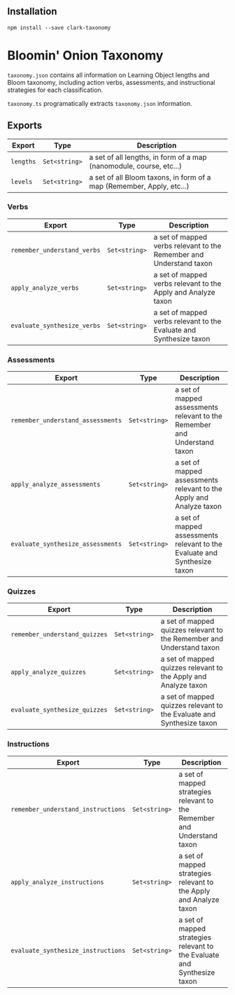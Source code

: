 ## Installation
`npm install --save clark-taxonomy`

# Bloomin' Onion Taxonomy
`taxonomy.json` contains all information on Learning Object lengths and Bloom taxonomy, including action verbs, assessments, and instructional strategies for each classification.

`taxonomy.ts` programatically extracts `taxonomy.json` information.

## Exports
Export | Type | Description
---|---|---
`lengths`|`Set<string>`|a set of all lengths, in form of a map (nanomodule, course, etc...)
`levels`|`Set<string>`|a set of all Bloom taxons, in form of a map (Remember, Apply, etc...)

### Verbs
Export | Type | Description
---|---|---
`remember_understand_verbs`|`Set<string>`|a set of mapped verbs relevant to the Remember and Understand taxon
`apply_analyze_verbs`|`Set<string>`|a set of mapped verbs relevant to the Apply and Analyze taxon
`evaluate_synthesize_verbs`|`Set<string>`|a set of mapped verbs relevant to the Evaluate and Synthesize taxon

### Assessments
Export | Type | Description
---|---|---
`remember_understand_assessments`|`Set<string>`|a set of mapped assessments relevant to the Remember and Understand taxon
`apply_analyze_assessments`|`Set<string>`|a set of mapped assessments relevant to the Apply and Analyze taxon
`evaluate_synthesize_assessments`|`Set<string>`|a set of mapped assessments relevant to the Evaluate and Synthesize taxon

### Quizzes
Export | Type | Description
---|---|---
`remember_understand_quizzes`|`Set<string>`|a set of mapped quizzes relevant to the Remember and Understand taxon
`apply_analyze_quizzes`|`Set<string>`|a set of mapped quizzes relevant to the Apply and Analyze taxon
`evaluate_synthesize_quizzes`|`Set<string>`|a set of mapped quizzes relevant to the Evaluate and Synthesize taxon

### Instructions
Export | Type | Description
---|---|---
`remember_understand_instructions`|`Set<string>`|a set of mapped strategies relevant to the Remember and Understand taxon
`apply_analyze_instructions`|`Set<string>`|a set of mapped strategies relevant to the Apply and Analyze taxon
`evaluate_synthesize_instructions`|`Set<string>`|a set of mapped strategies relevant to the Evaluate and Synthesize taxon
